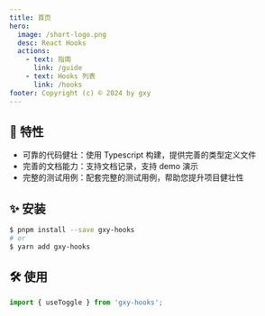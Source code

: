 ```yaml
---
title: 首页
hero:
  image: /short-logo.png
  desc: React Hooks
  actions:
    - text: 指南
      link: /guide
    - text: Hooks 列表
      link: /hooks
footer: Copyright (c) © 2024 by gxy
---
```


## 🧩 特性

- 可靠的代码健壮：使用 Typescript 构建，提供完善的类型定义文件
- 完善的文档能力：支持文档记录，支持 demo 演示
- 完整的测试用例：配套完整的测试用例，帮助您提升项目健壮性

## ✨ 安装

```bash
$ pnpm install --save gxy-hooks
# or
$ yarn add gxy-hooks
```

## 🛠️ 使用

```ts
import { useToggle } from 'gxy-hooks';
```
